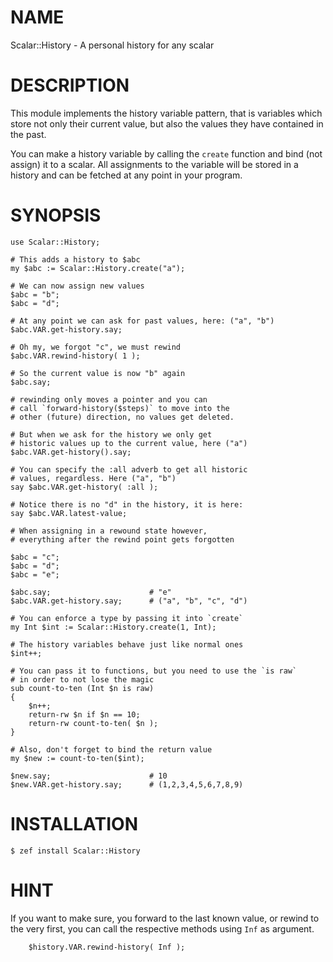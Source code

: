 NAME
====

Scalar::History - A personal history for any scalar

DESCRIPTION
===========

This module implements the history variable pattern, that is variables which store not only their current value, but also the values they have contained in the past.

You can make a history variable by calling the `create` function and bind (not assign) it to a scalar. All assignments to the variable will be stored in a history and can be fetched at any point in your program.

SYNOPSIS
========

    use Scalar::History;

    # This adds a history to $abc
    my $abc := Scalar::History.create("a");

    # We can now assign new values
    $abc = "b";
    $abc = "d";

    # At any point we can ask for past values, here: ("a", "b")
    $abc.VAR.get-history.say;

    # Oh my, we forgot "c", we must rewind
    $abc.VAR.rewind-history( 1 );

    # So the current value is now "b" again
    $abc.say; 

    # rewinding only moves a pointer and you can
    # call `forward-history($steps)` to move into the
    # other (future) direction, no values get deleted.

    # But when we ask for the history we only get
    # historic values up to the current value, here ("a")
    $abc.VAR.get-history().say;

    # You can specify the :all adverb to get all historic
    # values, regardless. Here ("a", "b")
    say $abc.VAR.get-history( :all );

    # Notice there is no "d" in the history, it is here:
    say $abc.VAR.latest-value;

    # When assigning in a rewound state however, 
    # everything after the rewind point gets forgotten

    $abc = "c";
    $abc = "d";
    $abc = "e";

    $abc.say;                      # "e"
    $abc.VAR.get-history.say;      # ("a", "b", "c", "d")

    # You can enforce a type by passing it into `create`
    my Int $int := Scalar::History.create(1, Int);

    # The history variables behave just like normal ones
    $int++;

    # You can pass it to functions, but you need to use the `is raw`
    # in order to not lose the magic
    sub count-to-ten (Int $n is raw)
    {
        $n++;
        return-rw $n if $n == 10;
        return-rw count-to-ten( $n );
    }

    # Also, don't forget to bind the return value
    my $new := count-to-ten($int);

    $new.say;                      # 10
    $new.VAR.get-history.say;      # (1,2,3,4,5,6,7,8,9)

INSTALLATION
============

    $ zef install Scalar::History

HINT
====

If you want to make sure, you forward to the last known value, or rewind to the very first, you can call the respective methods using `Inf` as argument.

        $history.VAR.rewind-history( Inf );

